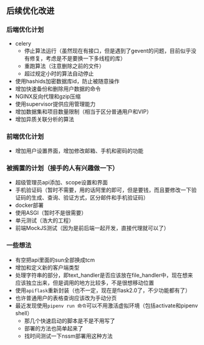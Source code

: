 ## 后续优化改进

### 后端优化计划

* celery
    * 停止算法运行（虽然现在有接口，但是遇到了gevent的问题，目前似乎没有修复，考虑是不是要换一下多线程的库）
    * 重跑算法（注意删除之前的文件）
    * 超过规定小时的算法自动停止
* 使用hashids加密数据库id，防止被随意操作
* 增加快速备份和删除用户数据的命令
* NGINX反向代理和gzip压缩
* 使用supervisor提供应用管理能力
* 增加数据集和项目数量限制（相当于区分普通用户和VIP）
* 增加异质关联分析的算法

### 前端优化计划

* 增加用户设置界面，增加修改邮箱、手机和密码的功能

### 被搁置的计划（接手的人有兴趣做一下）

* 超级管理员api添加、scope设置和界面
* 手机验证码（暂时不需要，用的话阿里的即可，但是要钱，而且要修改一下验证码的生成、查询、验证方式，区分邮件和手机验证码）
* docker部署
* 使用ASGI（暂时不是很需要）
* 单元测试（浩大的工程）
* 前端MockJS测试（因为是前后端一起开发，直接代理就可以了）

### 一些想法

* 有空把api里面的sun全部换成tcm
* 增加和定义新的客户端类型
* 处理字符串的部分，即text_handler是否应该放在file_handler中，现在想来应该独立出来，但是调用的地方比较多，不是很想移动位置
* 使用`apiflask`重新封装（也不一定，现在是flask2.0了，不少功能都有了）
* 也许普通用户的表格查询应该改为手动分页
* 最近发现使用`pipenv run 命令`可以不用激活虚拟环境（包括activate和pipenv shell）
    * 那几个快速启动的脚本是不是不用写了
    * 部署的方法也简单起来了
    * 找时间测试一下nssm部署用这种方法
